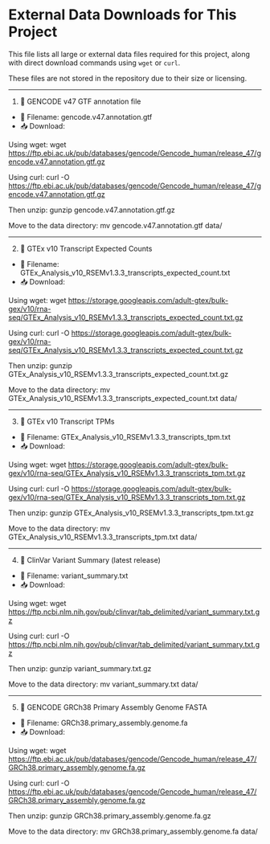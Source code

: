 # External Data Downloads for This Project

This file lists all large or external data files required for this project, along with direct download commands using `wget` or `curl`.

These files are not stored in the repository due to their size or licensing.

---

1. 🔹 GENCODE v47 GTF annotation file

- 📄 Filename: gencode.v47.annotation.gtf
- 📥 Download:

Using wget:
wget https://ftp.ebi.ac.uk/pub/databases/gencode/Gencode_human/release_47/gencode.v47.annotation.gtf.gz

Using curl:
curl -O https://ftp.ebi.ac.uk/pub/databases/gencode/Gencode_human/release_47/gencode.v47.annotation.gtf.gz

Then unzip:
gunzip gencode.v47.annotation.gtf.gz

Move to the data directory:
mv gencode.v47.annotation.gtf data/

---

2. 🔹 GTEx v10 Transcript Expected Counts

- 📄 Filename: GTEx_Analysis_v10_RSEMv1.3.3_transcripts_expected_count.txt
- 📥 Download:

Using wget:
wget https://storage.googleapis.com/adult-gtex/bulk-gex/v10/rna-seq/GTEx_Analysis_v10_RSEMv1.3.3_transcripts_expected_count.txt.gz

Using curl:
curl -O https://storage.googleapis.com/adult-gtex/bulk-gex/v10/rna-seq/GTEx_Analysis_v10_RSEMv1.3.3_transcripts_expected_count.txt.gz

Then unzip:
gunzip GTEx_Analysis_v10_RSEMv1.3.3_transcripts_expected_count.txt.gz

Move to the data directory:
mv GTEx_Analysis_v10_RSEMv1.3.3_transcripts_expected_count.txt data/

---

3. 🔹 GTEx v10 Transcript TPMs

- 📄 Filename: GTEx_Analysis_v10_RSEMv1.3.3_transcripts_tpm.txt
- 📥 Download:

Using wget:
wget https://storage.googleapis.com/adult-gtex/bulk-gex/v10/rna-seq/GTEx_Analysis_v10_RSEMv1.3.3_transcripts_tpm.txt.gz

Using curl:
curl -O https://storage.googleapis.com/adult-gtex/bulk-gex/v10/rna-seq/GTEx_Analysis_v10_RSEMv1.3.3_transcripts_tpm.txt.gz

Then unzip:
gunzip GTEx_Analysis_v10_RSEMv1.3.3_transcripts_tpm.txt.gz

Move to the data directory:
mv GTEx_Analysis_v10_RSEMv1.3.3_transcripts_tpm.txt data/

---

4. 🔹 ClinVar Variant Summary (latest release)

- 📄 Filename: variant_summary.txt
- 📥 Download:

Using wget:
wget https://ftp.ncbi.nlm.nih.gov/pub/clinvar/tab_delimited/variant_summary.txt.gz

Using curl:
curl -O https://ftp.ncbi.nlm.nih.gov/pub/clinvar/tab_delimited/variant_summary.txt.gz

Then unzip:
gunzip variant_summary.txt.gz

Move to the data directory:
mv variant_summary.txt data/

---

5. 🔹 GENCODE GRCh38 Primary Assembly Genome FASTA

- 📄 Filename: GRCh38.primary_assembly.genome.fa
- 📥 Download:

Using wget:
wget https://ftp.ebi.ac.uk/pub/databases/gencode/Gencode_human/release_47/GRCh38.primary_assembly.genome.fa.gz

Using curl:
curl -O https://ftp.ebi.ac.uk/pub/databases/gencode/Gencode_human/release_47/GRCh38.primary_assembly.genome.fa.gz

Then unzip:
gunzip GRCh38.primary_assembly.genome.fa.gz

Move to the data directory:
mv GRCh38.primary_assembly.genome.fa data/

